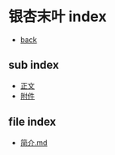# 银杏末叶 index

- [back](./../Fiction_index.md)

## sub index

- [正文](./正文/正文_index.md)
- [附件](./世界树科技/附件_index.md)

## file index

- [简介.md](./简介.md)
